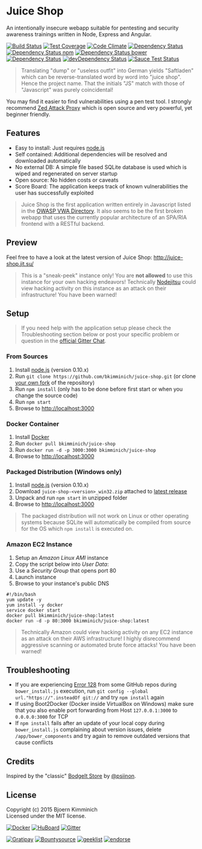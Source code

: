 # Juice Shop

An intentionally insecure webapp suitable for pentesting and security awareness trainings written in Node, Express and Angular.

[![Build Status](https://travis-ci.org/bkimminich/juice-shop.svg)](https://travis-ci.org/bkimminich/juice-shop)
[![Test Coverage](https://codeclimate.com/github/bkimminich/juice-shop/badges/coverage.svg)](https://codeclimate.com/github/bkimminich/juice-shop)
[![Code Climate](https://codeclimate.com/github/bkimminich/juice-shop/badges/gpa.svg)](https://codeclimate.com/github/bkimminich/juice-shop)
[![Dependency Status](https://gemnasium.com/bkimminich/juice-shop.svg)](https://gemnasium.com/bkimminich/juice-shop)
[![Dependency Status npm](https://www.versioneye.com/user/projects/544a2e5ac310f92c920000ec/badge.svg)](https://www.versioneye.com/user/projects/544a2e5ac310f92c920000ec)
[![Dependency Status bower](https://www.versioneye.com/user/projects/544a2e5ac310f965f90000eb/badge.svg)](https://www.versioneye.com/user/projects/544a2e5ac310f965f90000eb)
[![Dependency Status](https://david-dm.org/bkimminich/juice-shop.svg)](https://david-dm.org/bkimminich/juice-shop)
[![devDependency Status](https://david-dm.org/bkimminich/juice-shop/dev-status.svg)](https://david-dm.org/bkimminich/juice-shop#info=devDependencies)
[![Sauce Test Status](https://saucelabs.com/buildstatus/juice-shop)](https://saucelabs.com/u/juice-shop)

> Translating "dump" or "useless outfit" into German yields "Saftladen" which can be reverse-translated word by word into "juice shop". Hence the project name. That the initials "JS" match with those of "Javascript" was purely coincidental!
    
You may find it easier to find vulnerabilities using a pen test tool. I strongly recommend [Zed Attack Proxy](https://code.google.com/p/zaproxy/) which is open source and very powerful, yet beginner friendly.
 
## Features

- Easy to install: Just requires [node.js](http://nodejs.org)
- Self contained: Additional dependencies will be resolved and downloaded automatically
- No external DB:  A simple file based SQLite database is used which is wiped and regenerated on server startup
- Open source: No hidden costs or caveats
- Score Board: The application keeps track of known vulnerabilities the user has successfully exploited

> Juice Shop is the first application written entirely in Javascript listed in the [OWASP VWA Directory](https://www.owasp.org/index.php/OWASP_Vulnerable_Web_Applications_Directory_Project). It also seems to be the first broken webapp that uses the currently popular architecture of an SPA/RIA frontend with a RESTful backend.

## Preview

Feel free to have a look at the latest version of Juice Shop: <http://juice-shop.jit.su/>

> This is a "sneak-peek" instance only! You are __not allowed__ to use this instance for your own hacking endeavors! Technically [Nodejitsu](https://www.nodejitsu.com/) could view hacking activity on this instance as an attack on their infrastructure! You have been warned!

## Setup

> If you need help with the application setup please check the Troubleshooting section below or post your specific problem or question in the [official Gitter Chat](https://gitter.im/bkimminich/juice-shop).

### From Sources

1. Install [node.js](http://nodejs.org) (version 0.10.x)
2. Run ```git clone https://github.com/bkimminich/juice-shop.git``` (or clone [your own fork](https://github.com/bkimminich/juice-shop/fork) of the repository) 
3. Run ```npm install``` (only has to be done before first start or when you change the source code)
4. Run ```npm start```
5. Browse to <http://localhost:3000>

### Docker Container

1. Install [Docker](https://www.docker.com)
2. Run ```docker pull bkimminich/juice-shop```
3. Run ```docker run -d -p 3000:3000 bkimminich/juice-shop```
4. Browse to <http://localhost:3000> 

### Packaged Distribution (Windows only)

1. Install [node.js](http://nodejs.org) (version 0.10.x)
2. Download ```juice-shop-<version>_win32.zip``` attached to [latest release](https://github.com/bkimminich/juice-shop/releases/latest)
3. Unpack and run ```npm start``` in unzipped folder
4. Browse to <http://localhost:3000>

> The packaged distribution will not work on Linux or other operating systems because SQLite will automatically be compiled from source for the OS which ```npm install``` is executed on.

### Amazon EC2 Instance

1. Setup an _Amazon Linux AMI_ instance
2. Copy the script below into _User Data_:
3. Use a _Security Group_ that opens port 80
4. Launch instance
5. Browse to your instance's public DNS

```
#!/bin/bash
yum update -y
yum install -y docker
service docker start
docker pull bkimminich/juice-shop:latest
docker run -d -p 80:3000 bkimminich/juice-shop:latest
```

> Technically Amazon could view hacking activity on any EC2 instance as an attack on their AWS infrastructure! I highly disrecommend aggressive scanning or automated brute force attacks! You have been warned!

## Troubleshooting

- If you are experiencing [Error 128](https://github.com/bower/bower/issues/50) from some GitHub repos during ```bower_install.js``` execution, run ```git config --global url."https://".insteadOf git://``` and try ```npm install``` again
- If using Boot2Docker (Docker inside VirtualBox on Windows) make sure that you also enable port forwarding from Host ```127.0.0.1:3000``` to ```0.0.0.0:3000``` for TCP 
- If ```npm install``` fails after an update of your local copy during ```bower_install.js``` complaining about version issues, delete ```/app/bower_components``` and try again to remove outdated versions that cause conflicts

## Credits

Inspired by the "classic" [BodgeIt Store](https://code.google.com/p/bodgeit/) by [@psiinon](https://github.com/psiinon).

## License
Copyright (c) 2015 Bjoern Kimminich  
Licensed under the MIT license.

[![Docker](http://img.shields.io/badge/docker-bkimminich%2Fjuice--shop-blue.svg)](https://registry.hub.docker.com/u/bkimminich/juice-shop/)
[![HuBoard](http://img.shields.io/badge/Hu-Board-blue.svg)](https://huboard.com/bkimminich/juice-shop)
[![Gitter](http://img.shields.io/badge/gitter-join%20chat-1dce73.svg)](https://gitter.im/bkimminich/juice-shop)

[![Gratipay](http://img.shields.io/gratipay/bkimminich.svg)](https://gratipay.com/bkimminich)
[![Bountysource](https://www.bountysource.com/badge/tracker?tracker_id=6283055)](https://www.bountysource.com/trackers/6283055-juice-shop?utm_source=6283055&utm_medium=shield&utm_campaign=TRACKER_BADGE)
[![geeklist](http://img.shields.io/badge/geeklist-%5E5-green.svg)](https://geekli.st/bkimminich/i-built-the-juice-shop-broken-full-js-stack-webapp-for-pentesting-and-security-trainings)
[![endorse](https://api.coderwall.com/bkimminich/endorsecount.png)](https://coderwall.com/bkimminich)